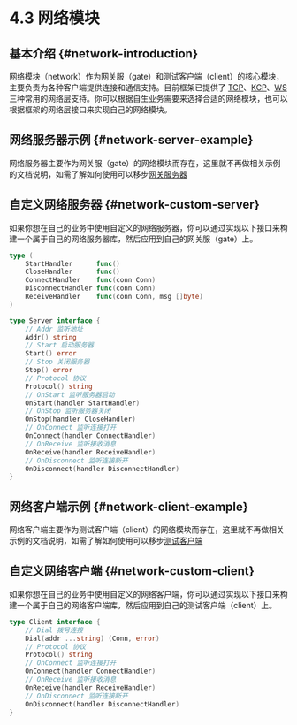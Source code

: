 # 4.3 网络模块

## 基本介绍 {#network-introduction}

网络模块（network）作为网关服（gate）和测试客户端（client）的核心模块，主要负责为各种客户端提供连接和通信支持。目前框架已提供了 [TCP](https://github.com/dobyte/due/tree/main/network/tcp)、[KCP](https://github.com/dobyte/due/tree/main/network/kcp)、[WS](https://github.com/dobyte/due/tree/main/network/ws) 三种常用的网络层支持。你可以根据自生业务需要来选择合适的网络模块，也可以根据框架的网络层接口来实现自己的网络模块。

## 网络服务器示例 {#network-server-example}

网络服务器主要作为网关服（gate）的网络模块而存在，这里就不再做相关示例的文档说明，如需了解如何使用可以移步[网关服务器](/guide/gate.md#示例代码-gate-example)

## 自定义网络服务器 {#network-custom-server}

如果你想在自己的业务中使用自定义的网络服务器，你可以通过实现以下接口来构建一个属于自己的网络服务器库，然后应用到自己的网关服（gate）上。

```go
type (
	StartHandler      func()
	CloseHandler      func()
	ConnectHandler    func(conn Conn)
	DisconnectHandler func(conn Conn)
	ReceiveHandler    func(conn Conn, msg []byte)
)

type Server interface {
	// Addr 监听地址
	Addr() string
	// Start 启动服务器
	Start() error
	// Stop 关闭服务器
	Stop() error
	// Protocol 协议
	Protocol() string
	// OnStart 监听服务器启动
	OnStart(handler StartHandler)
	// OnStop 监听服务器关闭
	OnStop(handler CloseHandler)
	// OnConnect 监听连接打开
	OnConnect(handler ConnectHandler)
	// OnReceive 监听接收消息
	OnReceive(handler ReceiveHandler)
	// OnDisconnect 监听连接断开
	OnDisconnect(handler DisconnectHandler)
}
```

## 网络客户端示例 {#network-client-example}

网络客户端主要作为测试客户端（client）的网络模块而存在，这里就不再做相关示例的文档说明，如需了解如何使用可以移步[测试客户端](/guide/client.md#示例代码-client-example)

## 自定义网络客户端 {#network-custom-client}

如果你想在自己的业务中使用自定义的网络客户端，你可以通过实现以下接口来构建一个属于自己的网络客户端库，然后应用到自己的测试客户端（client）上。

```go
type Client interface {
	// Dial 拨号连接
	Dial(addr ...string) (Conn, error)
	// Protocol 协议
	Protocol() string
	// OnConnect 监听连接打开
	OnConnect(handler ConnectHandler)
	// OnReceive 监听接收消息
	OnReceive(handler ReceiveHandler)
	// OnDisconnect 监听连接断开
	OnDisconnect(handler DisconnectHandler)
}
```